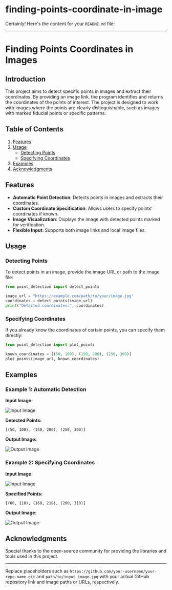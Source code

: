 # finding-points-coordinate-in-image

Certainly! Here's the content for your `README.md` file:

---

# Finding Points Coordinates in Images

## Introduction

This project aims to detect specific points in images and extract their coordinates. By providing an image link, the program identifies and returns the coordinates of the points of interest. The project is designed to work with images where the points are clearly distinguishable, such as images with marked fiducial points or specific patterns.

## Table of Contents

1. [Features](#features)
2. [Usage](#usage)
   - [Detecting Points](#detecting-points)
   - [Specifying Coordinates](#specifying-coordinates)
3. [Examples](#examples)
4. [Acknowledgments](#acknowledgments)

## Features

- **Automatic Point Detection**: Detects points in images and extracts their coordinates.
- **Custom Coordinate Specification**: Allows users to specify points' coordinates if known.
- **Image Visualization**: Displays the image with detected points marked for verification.
- **Flexible Input**: Supports both image links and local image files.



## Usage

### Detecting Points

To detect points in an image, provide the image URL or path to the image file:

```python
from point_detection import detect_points

image_url = "https://example.com/path/to/your/image.jpg"
coordinates = detect_points(image_url)
print("Detected coordinates:", coordinates)
```

### Specifying Coordinates

If you already know the coordinates of certain points, you can specify them directly:

```python
from point_detection import plot_points

known_coordinates = [(50, 100), (150, 200), (250, 300)]
plot_points(image_url, known_coordinates)
```

## Examples

### Example 1: Automatic Detection

**Input Image:**

![Input Image](![BMJHSET2AP_points_plot](https://github.com/user-attachments/assets/a9183eb4-b7d8-4c80-a011-fe3c97327f65))

**Detected Points:**

```
[(50, 100), (150, 200), (250, 300)]
```

**Output Image:**

![Output Image](path/to/output_image.jpg)

### Example 2: Specifying Coordinates

**Input Image:**

![Input Image](path/to/input_image.jpg)

**Specified Points:**

```
[(60, 110), (160, 210), (260, 310)]
```

**Output Image:**

![Output Image](path/to/output_image_with_specified_points.jpg)


## Acknowledgments

Special thanks to the open-source community for providing the libraries and tools used in this project.

---

Replace placeholders such as `https://github.com/your-username/your-repo-name.git` and `path/to/input_image.jpg` with your actual GitHub repository link and image paths or URLs, respectively.
